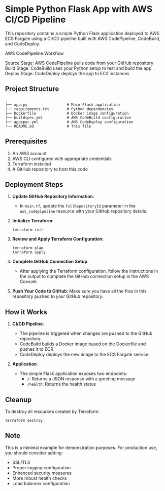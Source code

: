 # Simple Python Flask App with AWS CI/CD Pipeline

This repository contains a simple Python Flask application deployed to AWS ECS Fargate using a CI/CD pipeline built with AWS CodePipeline, CodeBuild, and CodeDeploy.

AWS CodePipeline Workflow

Source Stage: AWS CodePipeline pulls code from your GitHub repository
Build Stage: CodeBuild uses your Python setup to test and build the app
Deploy Stage: CodeDeploy deploys the app to EC2 instances


## Project Structure

```
.
├── app.py                  # Main Flask application
├── requirements.txt        # Python dependencies
├── Dockerfile              # Docker image configuration
├── buildspec.yml           # AWS CodeBuild configuration
├── appspec.yml             # AWS CodeDeploy configuration
└── README.md               # This file
```

## Prerequisites

1. An AWS account
2. AWS CLI configured with appropriate credentials
3. Terraform installed
4. A GitHub repository to host this code

## Deployment Steps

1. **Update GitHub Repository Information**:
   - In `main.tf`, update the `FullRepositoryId` parameter in the `aws_codepipeline` resource with your GitHub repository details.

2. **Initialize Terraform**:
   ```
   terraform init
   ```

3. **Review and Apply Terraform Configuration**:
   ```
   terraform plan
   terraform apply
   ```

4. **Complete GitHub Connection Setup**:
   - After applying the Terraform configuration, follow the instructions in the output to complete the GitHub connection setup in the AWS Console.

5. **Push Your Code to GitHub**:
   Make sure you have all the files in this repository pushed to your GitHub repository.

## How it Works

1. **CI/CD Pipeline**:
   - The pipeline is triggered when changes are pushed to the GitHub repository.
   - CodeBuild builds a Docker image based on the Dockerfile and pushes it to ECR.
   - CodeDeploy deploys the new image to the ECS Fargate service.

2. **Application**:
   - The simple Flask application exposes two endpoints:
     - `/`: Returns a JSON response with a greeting message
     - `/health`: Returns the health status

## Cleanup

To destroy all resources created by Terraform:
```
terraform destroy
```

## Note

This is a minimal example for demonstration purposes. For production use, you should consider adding:
- SSL/TLS
- Proper logging configuration
- Enhanced security measures
- More robust health checks
- Load balancer configuration